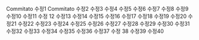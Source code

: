 Commitato 수정1
Commitato 수정2
수정3
수정4
수정5
수정6
수정7
수정8
수정9
수정10
수정11
수정 12
수정13
수정14
수정15
수정16
수정17
수정18
수정19
수정20
수정21
수정22
수정23
수정24
수정25
수정26
수정27
수정28
수정29
수정30
수정31
수정32
수정33
수정34
수정35
수정36
수정37
수정 38
수정39
수정40
